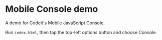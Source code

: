 # Mobile Console demo

A demo for Codeit's Mobile JavaScript Console.

Run `index.html`, then tap the top-left options button and choose Console.

